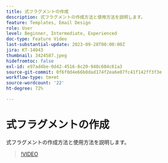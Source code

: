 ```yaml
---
title: 式フラグメントの作成
description: 式フラグメントの作成方法と使用方法を説明します。
feature: Templates, Email Design
role: User
level: Beginner, Intermediate, Experienced
doc-type: Feature Video
last-substantial-update: 2023-09-28T00:00:00Z
jira: KT-14043
thumbnail: 3424587.jpeg
hidefromtoc: false
exl-id: e97ad4be-0d42-4516-8c20-948c604c61a3
source-git-commit: 0f6f0d4e66b8dad174f2ea6e07fc41f142ff3f3e
workflow-type: tm+mt
source-wordcount: '22'
ht-degree: 72%

---
```


# 式フラグメントの作成

式フラグメントの作成方法と使用方法を説明します。

>[!VIDEO](https://video.tv.adobe.com/v/3424587/?learn=on)
